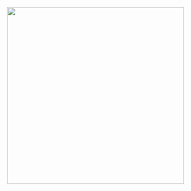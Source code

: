 <p align="center"><a href="https://www.bzanalytics.ai/" target="_blank"><img src="https://www.bzanalytics.ai/assets/images/voice-with-hr/bzlogo.png" width="400"></a></p>
